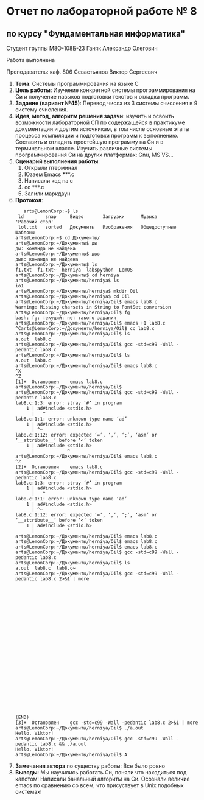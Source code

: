 # Отчет по лабораторной работе № 8
## по курсу "Фундаментальная информатика"

Студент группы М8О-108Б-23 Ганяк Александр Олегович

Работа выполнена 

Преподаватель: каф. 806 Севастьянов Виктор Сергеевич

1. **Тема**: Системы программирования на языке С
2. **Цель работы**: Изучение конкретной системы программирования на Си и получение навыков подготовки текстов и отладка программ. 
3. **Задание (вариант №45)**:  Перевод числа из 3 системы счисления в 9 систему счисления.
4. **Идея, метод, алгоритм решения задачи**: изучить и освоить возможности лабораторной СП по содержащейся в практикуме документации и другим источникам,
   в том числе основные этапы процесса компиляции и подготовки программ к выполнению. Составить и отладить простейшую программу на Си и в терминвльном классе. Изучить различные системы программирования Cи на других платформах:
   Gnu, MS VS...
6. **Сценарий выполнения работы**:
   1. Открыли птерминал
   2. Юзаем Emacs ***.c
   3. Написали код на с
   4. сс ***.c
   5. Залили маркдаун
7. **Протокол**:
   ```
      arts@LemonCorp:~$ ls
    ld        snap     Видео       Загрузки      Музыка         'Рабочий стол'
    lol.txt   sorted   Документы   Изображения   Общедоступные   Шаблоны
   arts@LemonCorp:~$ cd Документы/
   arts@LemonCorp:~/Документы$ ды
   ды: команда не найдена
   arts@LemonCorp:~/Документы$ дыв
   дыв: команда не найдена
   arts@LemonCorp:~/Документы$ ls
   f1.txt  f1.txt~  herniya  labspython  LemOS
   arts@LemonCorp:~/Документы$ cd herniya
   arts@LemonCorp:~/Документы/herniya$ ls
   io1
   arts@LemonCorp:~/Документы/herniya$ mkdir Oil
   arts@LemonCorp:~/Документы/herniya$ cd Oil
   arts@LemonCorp:~/Документы/herniya/Oil$ emacs lab8.c
   Warning: Missing charsets in String to FontSet conversion
   arts@LemonCorp:~/Документы/herniya/Oil$ fg
   bash: fg: текущий: нет такого задания
   arts@LemonCorp:~/Документы/herniya/Oil$ emacs +1 lab8.c
   ^Carts@LemonCorp:~/Документы/herniya/Oil$ cc lab8.c
   arts@LemonCorp:~/Документы/herniya/Oil$ ls
   a.out  lab8.c
   arts@LemonCorp:~/Документы/herniya/Oil$ gcc -std=c99 -Wall -pedantic lab8.c
   arts@LemonCorp:~/Документы/herniya/Oil$ ls
   a.out  lab8.c
   arts@LemonCorp:~/Документы/herniya/Oil$ emacs lab8.c
   ^X
   ^Z
   [1]+  Остановлен    emacs lab8.c
   arts@LemonCorp:~/Документы/herniya/Oil$ 
   arts@LemonCorp:~/Документы/herniya/Oil$ gcc -std=c99 -Wall -pedantic lab8.c
   lab8.c:1:3: error: stray ‘#’ in program
       1 | ad#include <stdio.h>
         |   ^
   lab8.c:1:1: error: unknown type name ‘ad’
       1 | ad#include <stdio.h>
         | ^~
   lab8.c:1:12: error: expected ‘=’, ‘,’, ‘;’, ‘asm’ or ‘__attribute__’ before ‘<’ token
       1 | ad#include <stdio.h>
         |            ^
   arts@LemonCorp:~/Документы/herniya/Oil$ emacs lab8.c
   ^Z
   [2]+  Остановлен    emacs lab8.c
   arts@LemonCorp:~/Документы/herniya/Oil$ gcc -std=c99 -Wall -pedantic lab8.c
   lab8.c:1:3: error: stray ‘#’ in program
       1 | ad#include <stdio.h>
         |   ^
   lab8.c:1:1: error: unknown type name ‘ad’
       1 | ad#include <stdio.h>
         | ^~
   lab8.c:1:12: error: expected ‘=’, ‘,’, ‘;’, ‘asm’ or ‘__attribute__’ before ‘<’ token
       1 | ad#include <stdio.h>
         |            ^
   arts@LemonCorp:~/Документы/herniya/Oil$ emacs lab8.c
   arts@LemonCorp:~/Документы/herniya/Oil$ emacs lab8.c
   arts@LemonCorp:~/Документы/herniya/Oil$ emacs lab8.c
   arts@LemonCorp:~/Документы/herniya/Oil$ gcc -std=c99 -Wall -pedantic lab8.c
   arts@LemonCorp:~/Документы/herniya/Oil$ ls
   a.out  lab8.c  lab8.c~
   arts@LemonCorp:~/Документы/herniya/Oil$ gcc -std=c99 -Wall -pedantic lab8.c 2>&1 | more
   
   
   
   
   
   
   
   
   
   
   
   
   
   
   
   
   
   
   
   
   
   
   
   
   
   (END)
   [3]+  Остановлен    gcc -std=c99 -Wall -pedantic lab8.c 2>&1 | more
   arts@LemonCorp:~/Документы/herniya/Oil$ ./a.out
   Hello, Viktor!
   arts@LemonCorp:~/Документы/herniya/Oil$ gcc -std=c99 -Wall -pedantic lab8.c && ./a.out
   Hello, Viktor!
   arts@LemonCorp:~/Документы/herniya/Oil$ A
   ```
9. **Замечания автора** по существу работы: Все было ровно
10. **Выводы**: Мы научились работать Си, поняли что находиться под капотом! Написали банальный алгоритм на Си. Осознали величие emacs по сравнению со всем, что присуствует в Unix подобных системах!
